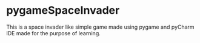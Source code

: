 # pygameSpaceInvader
This is a space invader like simple game made using pygame and pyCharm IDE made for the purpose of learning.
